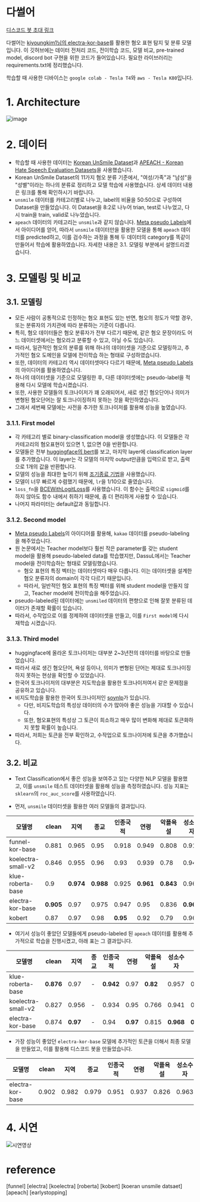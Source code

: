 # 다썰어

[디스코드 봇 초대 링크](https://discord.com/oauth2/authorize?client_id=964031115612536902&permissions=8&scope=bot)

다썰어는 [kiyoungkim1님의 electra-kor-base](https://github.com/kiyoungkim1/LMkor)를 활용한 혐오 표현 탐지 및 분류 모델입니다. 이 깃허브에는 데이터 전처리 코드, 전이학습 코드, 모델 비교, pre-trained model, discord bot 구현을 위한 코드가 들어있습니다. 필요한 라이브러리는 requirements.txt에 정리했습니다.

학습할 때 사용한 디바이스는 `google colab - Tesla T4`와 `aws - Tesla K80`입니다.

# 1. Architecture

![image](https://user-images.githubusercontent.com/33687740/166632121-b0b59517-a0f1-4605-8e81-72aa046c19db.png)


# 2. 데이터

- 학습할 때 사용한 데이터는 [Korean UnSmile Dataset](https://github.com/smilegate-ai/korean_unsmile_dataset?fbclid=IwAR0xTlHYCWK0LtrghSL1bPm2su69-LbjisutmcvLlERlHzroMlVpHq3h71g)과 [APEACH - Korean Hate Speech Evaluation Datasets](https://github.com/jason9693/APEACH?fbclid=IwAR2ZBPFnv8qSy1RRqISoGkTfqmitoSLz0Fma3iPv4PZJvkZo5lAm9kForo8)을 사용했습니다. 
- Korean UnSmile Dataset의 11가지 혐오 분류 기준에서, "여성/가족"과 "남성"을 "성별"이라는 하나의 분류로 정리하고 모델 학습에 사용했습니다. 상세 데이터 내용은 링크를 통해 확인하시기 바랍니다.
- `unsmile` 데이터를 카테고리별로 나누고, label의 비율을 50:50으로 구성하여 Dataset을 만들었습니다. 이 Dataset을 8:2로 나누어 trian, test로 나누었고, 다시 train을 train, valid로 나누었습니다.
- `apeach` 데이터의 카테고리는 `unsmile`과 같지 않습니다. [Meta pseudo Labels](https://arxiv.org/pdf/2003.10580v4.pdf)에서 아이디어를 얻어, 따라서 `unsmile` 데이터만을 활용한 모델을 통해 `apeach` 데이터를 predicted하고, 이를 검수하는 과정을 통해 두 데이터의 category를 똑같이 만들어서 학습에 활용하였습니다. 자세한 내용은 3.1. 모델링 부분에서 설명드리겠습니다.


# 3. 모델링 및 비교
## 3.1. 모델링
- 모든 사람이 공통적으로 인정하는 혐오 표현도 있는 반면, 혐오의 정도가 약할 경우, 또는 분류자의 가치관에 따라 분류하는 기준이 다릅니다.
- 특히, 혐오 데이터들은 혐오 분류자가 전부 다르기 때문에, 같은 혐오 문장이라도 어느 데이터셋에서는 혐오라고 분류할 수 있고, 아닐 수도 있습니다.
- 따라서, 일관적인 혐오의 분류를 위해 하나의 데이터셋을 기준으로 모델링하고, 추가적인 혐오 도메인을 모델에 전이학습 하는 형태로 구성하였습니다.
- 또한, 데이터의 카테고리 역시 데이터셋마다 다르기 때문에, [Meta pseudo Labels](https://arxiv.org/pdf/2003.10580v4.pdf)의 아이디어를 활용하였습니다.
- 하나의 데이터셋을 기준으로 모델링한 후, 다른 데이터셋에는 pseudo-label을 적용해 다시 모델에 학습시켰습니다.
- 또한, 사용한 모델들의 토크나이저가 꽤 오래되어서, 새로 생긴 혐오단어나 의미가 변형된 혐오단어는 잘 토크나이징하지 못하는 것을 확인하였습니다.
- 그래서 세번째 모델에는 사전을 추가한 토크나이저를 활용해 성능을 높였습니다.
### 3.1.1. First model
- 각 카테고리 별로 binary-classification model을 생성했습니다. 이 모델들은 각 카테고리의 혐오표현이 있으면 1, 없으면 0을 반환합니다.
- 모델들은 전부 [huggingface의 bert](https://huggingface.co/docs/transformers/main/en/model_doc/bert#bert)를 보고, 마지막 layer에 classification layer를 추가했습니다. 이 layer는 각 모델의 마지막 output만큼을 입력으로 받고, 출력으로 1개의 값을 반환합니다.
- 모델의 성능을 최대한 높이기 위해 [조기종료 기법](https://github.com/Bjarten/early-stopping-pytorch)을 사용했습니다. 
- 모델이 너무 빠르게 수렴했기 때문에, `lr`을 1/10으로 줄였습니다.
- `loss_fn`을 [BCEWithLogitLoss](https://pytorch.org/docs/stable/generated/torch.nn.BCEWithLogitsLoss.html)를 사용했습니다. 이 함수는 출력으로 `sigmoid`를 하지 않아도 함수 내에서 취하기 때문에, 좀 더 편리하게 사용할 수 있습니다. 
- 나머지 파라미터는 default값과 동일합니다.
### 3.1.2. Second model
- [Meta pseudo Labels](https://arxiv.org/pdf/2003.10580v4.pdf)의 아이디어를 활용해, `kakao` 데이터를 pseudo-labeling을 해주었습니다.
- 원 논문에서는 Teacher model보다 훨씬 작은 parameter를 갖는 student model을 활용해 pseudo-labeled data를 학습했지만, DassuL에서는 Teacher model을 전이학습하는 형태로 모델링했습니다.
  - 혐오 표현의 특징 벡터는 데이터셋마다 매우 다릅니다. 이는 데이터셋을 설계한 혐오 분류자의 domain이 각각 다르기 때문입니다.
  - 따라서, 일반적인 혐오 표현의 특징 벡터를 위해 student model을 만들지 않고, Teacher model에 전이학습을 해주었습니다.
- pseudo-labeled된 데이터에는 `unsmiled` 데이터의 편향으로 인해 잘못 분류된 데이터가 존재할 확률이 있습니다.
- 따라서, 수작업으로 이를 정제하여 데이터셋을 만들고, 이를 `First model`에 다시 재학습 시켰습니다.
### 3.1.3. Third model
- huggingface에 올라온 토크나이저는 대부분 2~3년전의 데이터를 바탕으로 만들었습니다.
- 따라서 새로 생긴 혐오단어, 욕설 등이나, 의미가 변형된 단어는 제대로 토크나이징하지 못하는 현상을 확인할 수 있었습니다.
- 한국어 토크나이저의 대부분은 지도학습을 활용한 토크나이저여서 같은 문제점을 공유하고 있습니다.
- 비지도학습을 활용한 한국어 토크나이저인 [soynlp](https://github.com/lovit/soynlp)가 있습니다.
  - 다만, 비지도학습의 특성상 데이터의 수가 많아야 좋은 성능을 기대할 수 있습니다.
  - 또한, 혐오표현의 특성상 그 토큰이 희소하고 매우 많이 변화해 제대로 토큰화하지 못할 확률이 높습니다.
- 따라서, 저희는 토큰을 전부 확인하고, 수작업으로 토크나이저에 토큰을 추가했습니다.
## 3.2. 비교
- Text Classification에서 좋은 성능을 보여주고 있는 다양한 NLP 모델을 활용했고, 이를 `unsmile` 테스트 데이터셋을 활용해 성능을 측정하였습니다. 성능 지표는 `sklearn`의 `roc_auc_score`를 사용하였습니다. 

- 먼저, `unsmile` 데이터셋을 활용한 여러 모델들의 결과입니다.

|모델명|clean|지역|종교|인종국적|연령|악플욕설|성소수자|성별|기타혐오|개인지칭|AVG|
|---|---|---|---|---|---|---|---|---|---|---|---|
|funnel-kor-base|0.881|0.965|0.95|0.918|0.949|0.808|0.919|0.933|0.764|0.934|0.9|
|koelectra-small-v2|0.846|0.955|0.96|0.93|0.939|0.78|0.941|0.931|0.789|0.872|0.89|
|klue-roberta-base|0.9|**0.974**|**0.988**|0.925|**0.961**|**0.843**|0.96|**0.961**|**0.886**|0.917|0.93|
|electra-kor-base|**0.905**|0.97|0.975|0.947|0.95|0.836|**0.969**|0.96|0.837|**0.956**|**0.93**|
|kobert|0.87|0.97|0.98|**0.95**|0.92|0.79|0.96|0.95|0.81|0.86|0.91|


- 여기서 성능이 좋았던 모델들에게 pseudo-labeled 된 `apeach` 데이터를 활용해 추가적으로 학습을 진행시켰고, 아래 표는 그 결과입니다.

|모델명|clean|지역|종교|인종국적|연령|악플욕설|성소수자|성별|기타혐오|개인지칭|AVG|
|---|---|---|---|---|---|---|---|---|---|---|---|
|klue-roberta-base|**0.876**|0.97|-|**0.942**|0.97|**0.82**|0.957|0.955|0.797|0.957|0.916|
|koelectra-small-v2|0.827|0.956|-|0.934|0.95|0.766|0.941|0.926|0.779|0.89|0.89|
|electra-kor-base|0.874|**0.97**|-|0.94|**0.97**|0.815|**0.968**|**0.96**|**0.946**|**0.966**|**0.934**|


- 가장 성능이 좋았던 `electra-kor-base` 모델에 추가적인 토큰을 더해서 최종 모델을 만들었고, 이를 활용해 디스코드 봇을 만들었습니다.

|모델명|clean|지역|종교|인종국적|연령|악플욕설|성소수자|성별|기타혐오|개인지칭|AVG|
|---|---|---|---|---|---|---|---|---|---|---|---|
|electra-kor-base|0.902|0.982|0.979|0.951|0.937|0.826|0.963|0.966|0.975|0.954|0.938|

# 4. 시연

![시연영상](https://user-images.githubusercontent.com/42201371/166636747-3411db33-48e8-42f7-9a6d-570ea45b296f.gif)

# reference

[funnel]
[electra]
[koelectra]
[roberta]
[kobert]
[koeran unsmile datsaet]
[apeach]
[earlystopping]
